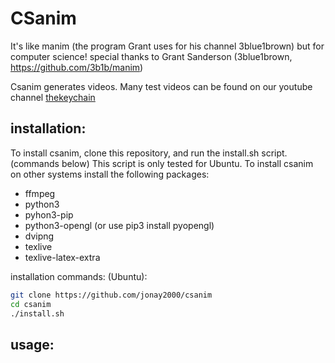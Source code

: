 
# CSanim

It's like manim (the program Grant uses for his channel 3blue1brown) but for computer science! special thanks to Grant Sanderson (3blue1brown, https://github.com/3b1b/manim)


Csanim generates videos. Many test videos can be found on our youtube channel [thekeychain](https://www.youtube.com/channel/UCUvhgZVZjBGB5NvLH_M-n9g)


## installation:

To install csanim, clone this repository, and run the install.sh script. (commands below) 
This script is only tested for Ubuntu.
To install csanim on other systems install the following packages:

- ffmpeg
- python3
- pyhon3-pip
- python3-opengl (or use pip3 install pyopengl)
- dvipng
- texlive
- texlive-latex-extra

installation commands: (Ubuntu): 
```bash
git clone https://github.com/jonay2000/csanim
cd csanim
./install.sh
```


## usage:
